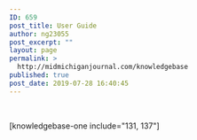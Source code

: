 ```yaml
---
ID: 659
post_title: User Guide
author: ng23055
post_excerpt: ""
layout: page
permalink: >
  http://midmichiganjournal.com/knowledgebase
published: true
post_date: 2019-07-28 16:40:45
---
```

&nbsp;

[knowledgebase-one include="131, 137"]